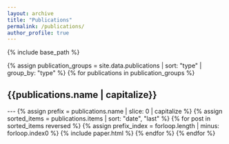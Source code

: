 ```yaml
---
layout: archive
title: "Publications"
permalink: /publications/
author_profile: true
---
```


{% include base_path %}

<!-- New style rendering if publication categories are defined -->
{% assign publication_groups = site.data.publications | sort: "type" | group_by: "type" %}
{% for publications in publication_groups %}
  <h2>{{publications.name | capitalize}}</h2>
  ---
  {% assign prefix = publications.name | slice: 0 | capitalize %}
  {% assign sorted_items = publications.items | sort: "date", "last" %}
  {% for post in sorted_items reversed %}
    {% assign prefix_index = forloop.length | minus: forloop.index0 %}
    {% include paper.html %}
  {% endfor %}
{% endfor %}



